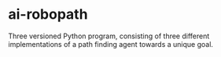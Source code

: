 # ai-robopath
Three versioned Python program, consisting of three different implementations of a path finding agent towards a unique goal.
